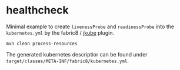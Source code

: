 # healthcheck

Minimal example to create `livenessProbe` and `readinessProbe` into the `kubernetes.yml` by 
the fabric8 / [jkube](https://github.com/eclipse/jkube) plugin.

```
mvn clean process-resources
```

The generated kubernetes descriptior can be found under `target/classes/META-INF/fabric8/kubernetes.yml`.
